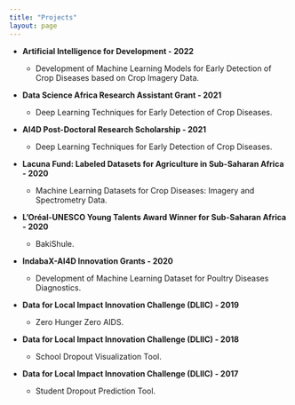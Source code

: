 ```yaml
---
title: "Projects"
layout: page
---
```

* **Artificial Intelligence for Development - 2022**
   * Development of Machine Learning Models for Early Detection of Crop Diseases based on Crop Imagery Data.

* **Data Science Africa Research Assistant Grant - 2021**
   * Deep Learning Techniques for Early Detection of Crop Diseases.
   
* **AI4D Post-Doctoral Research Scholarship - 2021**
   * Deep Learning Techniques for Early Detection of Crop Diseases.
   
* **Lacuna Fund: Labeled Datasets for Agriculture in Sub-Saharan Africa - 2020**
   * Machine Learning Datasets for Crop Diseases: Imagery and Spectrometry Data.

* **L’Oréal-UNESCO Young Talents Award Winner for Sub-Saharan Africa - 2020**
   * BakiShule.

* **IndabaX-AI4D Innovation Grants - 2020**
   * Development of Machine Learning Dataset for Poultry Diseases Diagnostics.

* **Data for Local Impact Innovation Challenge (DLIIC) - 2019**
   * Zero Hunger Zero AIDS.

* **Data for Local Impact Innovation Challenge (DLIIC) - 2018**
   * School Dropout Visualization Tool.

* **Data for Local Impact Innovation Challenge (DLIIC) - 2017**
   * Student Dropout Prediction Tool.
